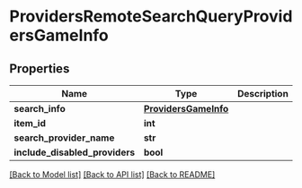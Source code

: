 # ProvidersRemoteSearchQueryProvidersGameInfo

## Properties
Name | Type | Description | Notes
------------ | ------------- | ------------- | -------------
**search_info** | [**ProvidersGameInfo**](ProvidersGameInfo.md) |  | [optional] 
**item_id** | **int** |  | [optional] 
**search_provider_name** | **str** |  | [optional] 
**include_disabled_providers** | **bool** |  | [optional] 

[[Back to Model list]](../README.md#documentation-for-models) [[Back to API list]](../README.md#documentation-for-api-endpoints) [[Back to README]](../README.md)

